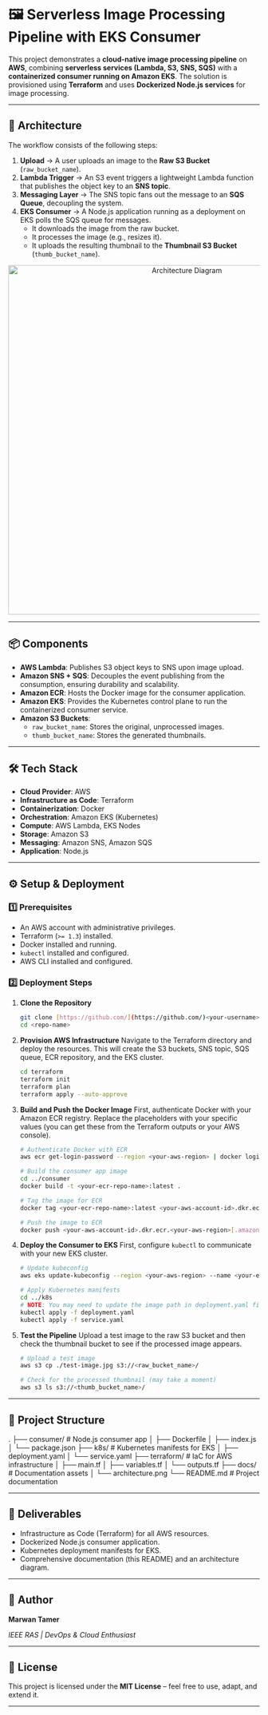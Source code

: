 # 🖼️ Serverless Image Processing Pipeline with EKS Consumer

This project demonstrates a **cloud-native image processing pipeline** on **AWS**, combining **serverless services (Lambda, S3, SNS, SQS)** with a **containerized consumer running on Amazon EKS**. The solution is provisioned using **Terraform** and uses **Dockerized Node.js services** for image processing.

---

## 🚀 Architecture

The workflow consists of the following steps:

1.  **Upload** → A user uploads an image to the **Raw S3 Bucket** (`raw_bucket_name`).
2.  **Lambda Trigger** → An S3 event triggers a lightweight Lambda function that publishes the object key to an **SNS topic**.
3.  **Messaging Layer** → The SNS topic fans out the message to an **SQS Queue**, decoupling the system.
4.  **EKS Consumer** → A Node.js application running as a deployment on EKS polls the SQS queue for messages.
    -   It downloads the image from the raw bucket.
    -   It processes the image (e.g., resizes it).
    -   It uploads the resulting thumbnail to the **Thumbnail S3 Bucket** (`thumb_bucket_name`).

<p align="center">
  <img src="https://storage.googleapis.com/gemini-generations/v1/user_images/1r6kP0X3T959T06mX8_5u7665N7YgP1l65rD33oI58hNq8z0oM-k69vY0yW4r3Jm.png" width="700" alt="Architecture Diagram" />
</p>

---

## 📦 Components

-   **AWS Lambda**: Publishes S3 object keys to SNS upon image upload.
-   **Amazon SNS + SQS**: Decouples the event publishing from the consumption, ensuring durability and scalability.
-   **Amazon ECR**: Hosts the Docker image for the consumer application.
-   **Amazon EKS**: Provides the Kubernetes control plane to run the containerized consumer service.
-   **Amazon S3 Buckets**:
    -   `raw_bucket_name`: Stores the original, unprocessed images.
    -   `thumb_bucket_name`: Stores the generated thumbnails.

---

## 🛠️ Tech Stack

-   **Cloud Provider**: AWS
-   **Infrastructure as Code**: Terraform
-   **Containerization**: Docker
-   **Orchestration**: Amazon EKS (Kubernetes)
-   **Compute**: AWS Lambda, EKS Nodes
-   **Storage**: Amazon S3
-   **Messaging**: Amazon SNS, Amazon SQS
-   **Application**: Node.js

---

## ⚙️ Setup & Deployment

### 1️⃣ Prerequisites

-   An AWS account with administrative privileges.
-   Terraform (`>= 1.3`) installed.
-   Docker installed and running.
-   `kubectl` installed and configured.
-   AWS CLI installed and configured.

### 2️⃣ Deployment Steps

1.  **Clone the Repository**
    ```bash
    git clone [https://github.com/](https://github.com/)<your-username>/<repo-name>.git
    cd <repo-name>
    ```

2.  **Provision AWS Infrastructure**
    Navigate to the Terraform directory and deploy the resources. This will create the S3 buckets, SNS topic, SQS queue, ECR repository, and the EKS cluster.
    ```bash
    cd terraform
    terraform init
    terraform plan
    terraform apply --auto-approve
    ```

3.  **Build and Push the Docker Image**
    First, authenticate Docker with your Amazon ECR registry. Replace the placeholders with your specific values (you can get these from the Terraform outputs or your AWS console).
    ```bash
    # Authenticate Docker with ECR
    aws ecr get-login-password --region <your-aws-region> | docker login --username AWS --password-stdin <your-aws-account-id>.dkr.ecr.<your-aws-region>.amazonaws.com

    # Build the consumer app image
    cd ../consumer
    docker build -t <your-ecr-repo-name>:latest .

    # Tag the image for ECR
    docker tag <your-ecr-repo-name>:latest <your-aws-account-id>.dkr.ecr.<your-aws-region>[.amazonaws.com/](https://.amazonaws.com/)<your-ecr-repo-name>:latest

    # Push the image to ECR
    docker push <your-aws-account-id>.dkr.ecr.<your-aws-region>[.amazonaws.com/](https://.amazonaws.com/)<your-ecr-repo-name>:latest
    ```

4.  **Deploy the Consumer to EKS**
    First, configure `kubectl` to communicate with your new EKS cluster.
    ```bash
    # Update kubeconfig
    aws eks update-kubeconfig --region <your-aws-region> --name <your-eks-cluster-name>

    # Apply Kubernetes manifests
    cd ../k8s
    # NOTE: You may need to update the image path in deployment.yaml first!
    kubectl apply -f deployment.yaml
    kubectl apply -f service.yaml
    ```

5.  **Test the Pipeline**
    Upload a test image to the raw S3 bucket and then check the thumbnail bucket to see if the processed image appears.
    ```bash
    # Upload a test image
    aws s3 cp ./test-image.jpg s3://<raw_bucket_name>/

    # Check for the processed thumbnail (may take a moment)
    aws s3 ls s3://<thumb_bucket_name>/
    ```
---

## 📁 Project Structure
.
├── consumer/             # Node.js consumer app
│   ├── Dockerfile
│   ├── index.js
│   └── package.json
├── k8s/                  # Kubernetes manifests for EKS
│   ├── deployment.yaml
│   └── service.yaml
├── terraform/            # IaC for AWS infrastructure
│   ├── main.tf
│   ├── variables.tf
│   └── outputs.tf
├── docs/                 # Documentation assets
│   └── architecture.png
└── README.md             # Project documentation


---

## 📜 Deliverables

-   Infrastructure as Code (Terraform) for all AWS resources.
-   Dockerized Node.js consumer application.
-   Kubernetes deployment manifests for EKS.
-   Comprehensive documentation (this README) and an architecture diagram.

---

## 👤 Author

**Marwan Tamer**

*IEEE RAS | DevOps & Cloud Enthusiast*

---

## 📄 License

This project is licensed under the **MIT License** – feel free to use, adapt, and extend it.


---
